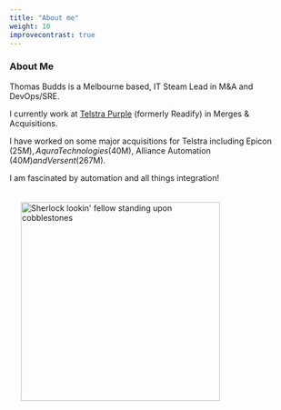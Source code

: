 ```yaml
---
title: "About me"
weight: 10
improvecontrast: true
---
```


### About Me

Thomas Budds is a Melbourne based, IT Steam Lead in M&A and DevOps/SRE.

I currently work at [Telstra Purple](https://purple.telstra.com.au) (formerly Readify) in Merges & Acquisitions.

I have worked on some major acquisitions for Telstra including Epicon ($25M), Aqura Technologies ($40M), Alliance Automation ($40M) and Versent ($267M).

I am fascinated by automation and all things integration!

<img src="/assets/cobble.png" width="350" style="padding:20px" alt="Sherlock lookin' fellow standing upon cobblestones">

